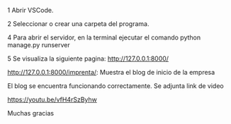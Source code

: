 1 Abrir VSCode.

2 Seleccionar o crear una carpeta del programa.

4 Para abrir el servidor, en la terminal ejecutar el comando python manage.py runserver

5 Se visualiza la siguiente pagina: http://127.0.0.1:8000/

http://127.0.0.1:8000/imprenta/: Muestra el blog de inicio de la empresa

El blog se encuentra funcionando correctamente. Se adjunta link de video

https://youtu.be/vfH4rSzByhw

 Muchas gracias